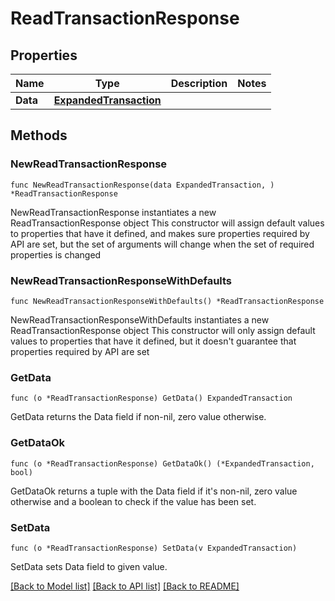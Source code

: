 # ReadTransactionResponse

## Properties

Name | Type | Description | Notes
------------ | ------------- | ------------- | -------------
**Data** | [**ExpandedTransaction**](ExpandedTransaction.md) |  | 

## Methods

### NewReadTransactionResponse

`func NewReadTransactionResponse(data ExpandedTransaction, ) *ReadTransactionResponse`

NewReadTransactionResponse instantiates a new ReadTransactionResponse object
This constructor will assign default values to properties that have it defined,
and makes sure properties required by API are set, but the set of arguments
will change when the set of required properties is changed

### NewReadTransactionResponseWithDefaults

`func NewReadTransactionResponseWithDefaults() *ReadTransactionResponse`

NewReadTransactionResponseWithDefaults instantiates a new ReadTransactionResponse object
This constructor will only assign default values to properties that have it defined,
but it doesn't guarantee that properties required by API are set

### GetData

`func (o *ReadTransactionResponse) GetData() ExpandedTransaction`

GetData returns the Data field if non-nil, zero value otherwise.

### GetDataOk

`func (o *ReadTransactionResponse) GetDataOk() (*ExpandedTransaction, bool)`

GetDataOk returns a tuple with the Data field if it's non-nil, zero value otherwise
and a boolean to check if the value has been set.

### SetData

`func (o *ReadTransactionResponse) SetData(v ExpandedTransaction)`

SetData sets Data field to given value.



[[Back to Model list]](../README.md#documentation-for-models) [[Back to API list]](../README.md#documentation-for-api-endpoints) [[Back to README]](../README.md)


